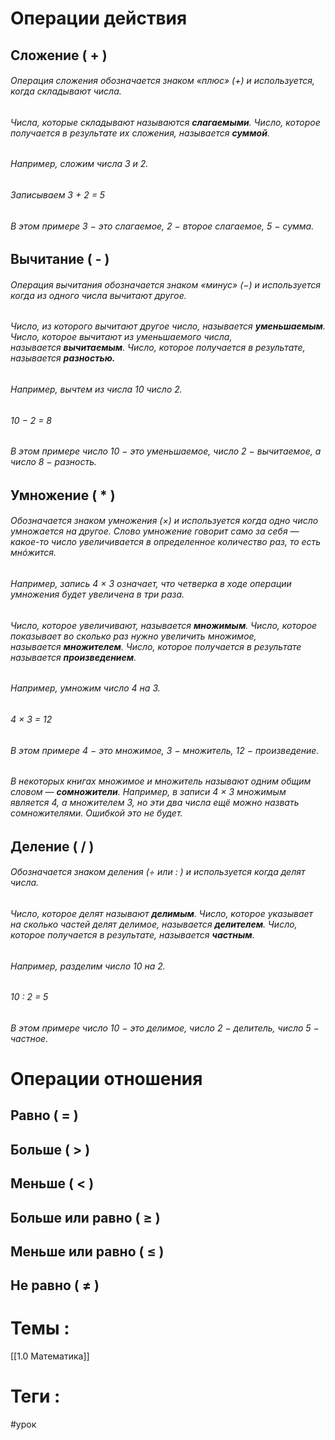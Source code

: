 # Операции действия
## Сложение ( + )

###### Операция сложения обозначается знаком «плюс» (+) и используется, когда складывают числа.

###### Числа, которые складывают называются **слагаемыми**. Число, которое получается в результате их сложения, называется **суммой**.

###### Например, сложим числа 3 и 2.

###### Записываем 3 + 2 = 5

###### В этом примере 3 − это слагаемое, 2 − второе слагаемое, 5 − сумма.

## Вычитание ( - )

###### Операция вычитания обозначается знаком «минус» (−) и используется когда из одного числа вычитают другое.

###### Число, из которого вычитают другое число, называется **уменьшаемым**. Число, которое вычитают из уменьшаемого числа, называется **вычитаемым**. Число, которое получается в результате, называется **разностью.**

###### Например, вычтем из числа 10 число 2.

###### 10 − 2 = 8

###### В этом примере число 10 − это уменьшаемое, число 2 − вычитаемое, а число 8 − разность.

## Умножение ( * )

###### Обозначается знаком умножения (×) и используется когда одно число умножается на другое. Слово умножение говорит само за себя — какое-то число увеличивается в определенное количество раз, то есть мнóжится.

###### Например, запись 4 × 3 означает, что четверка в ходе операции умножения будет увеличена в три раза.

###### Число, которое увеличивают, называется **множимым**. Число, которое показывает во сколько раз нужно увеличить множимое, называется **множителем**. Число, которое получается в результате называется **произведением**.

###### Например, умножим число 4 на 3.

###### 4 × 3 = 12

###### В этом примере 4 − это множимое, 3 − множитель, 12 − произведение.

###### В некоторых книгах множимое и множитель называют одним общим словом — **сомножители**. Например, в записи 4 × 3 множимым является 4, а множителем 3, но эти два числа ещё можно назвать сомножителями. Ошибкой это не будет.

## Деление ( / )

###### Обозначается знаком деления (÷ или : ) и используется когда делят числа.

###### Число, которое делят называют **делимым**. Число, которое указывает на сколько частей делят делимое, называется **делителем**. Число, которое получается в результате, называется **частным**.

###### Например, разделим число 10 на 2.

###### 10 : 2 = 5

###### В этом примере число 10 − это делимое, число 2 − делитель, число 5 − частное.

# Операции отношения
## Равно ( = )
## Больше ( > )
## Меньше ( < )
## Больше или равно ( ≥ ) 
## Меньше или равно ( ≤ )
## Не равно ( ≠ )

# Темы :
[[1.0 Математика]]
# Теги :
#урок